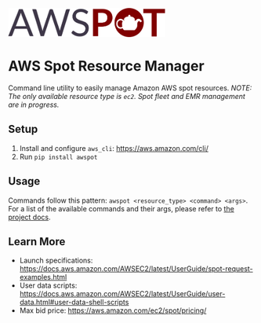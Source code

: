 <img src="https://github.com/rob-dalton/rob-dalton.github.io/blob/master/images/awspot/awspot_logo_v1.png" width="320" alt="awspot-logo">

# AWS Spot Resource Manager
Command line utility to easily manage Amazon AWS spot resources.
*NOTE: The only available resource type is `ec2`. Spot fleet and EMR management are in progress.*

## Setup
1. Install and configure `aws_cli`: https://aws.amazon.com/cli/
2. Run `pip install awspot`

## Usage
Commands follow this pattern: `awspot <resource_type> <command> <args>`. For a list of the available commands and their args, please refer to [the project docs](https://rob-dalton.github.io/awspot). 

## Learn More
- Launch specifications: https://docs.aws.amazon.com/AWSEC2/latest/UserGuide/spot-request-examples.html
- User data scripts: https://docs.aws.amazon.com/AWSEC2/latest/UserGuide/user-data.html#user-data-shell-scripts
- Max bid price: https://aws.amazon.com/ec2/spot/pricing/ 
